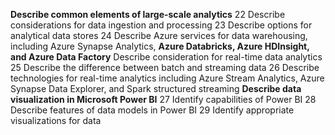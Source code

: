 **Describe common elements of large-scale analytics**
22 Describe considerations for data ingestion and processing
23 Describe options for analytical data stores
24 Describe Azure services for data warehousing, including Azure Synapse Analytics,
**Azure Databricks, Azure HDInsight, and Azure Data Factory**
Describe consideration for real-time data analytics
25 Describe the difference between batch and streaming data
26 Describe technologies for real-time analytics including Azure Stream Analytics, Azure
Synapse Data Explorer, and Spark structured streaming
**Describe data visualization in Microsoft Power BI**
27 Identify capabilities of Power BI
28 Describe features of data models in Power BI
29 Identify appropriate visualizations for data